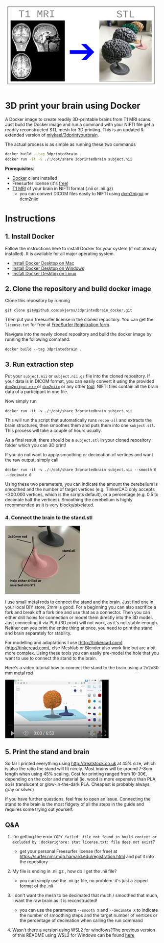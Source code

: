 <img title="" src="md_assets/3a5b470407b7d8dcfb1e6cfee7a785ca425898a8.png" alt="2021-09-11 10.44.37.jpg" width="493" data-align="left">

# 3D print your brain using Docker

A Docker image to create readily 3D-printable brains from T1 MRI scans. Just build the Docker image and run a command with your NIFTI file get a readily reconstructed STL mesh for 3D printing. This is an updated & extended version of [miykael/3dprintyourbrain](https://github.com/miykael/3dprintyourbrain).

The actual process is as simple as running these two commands

```bash
docker build --tag 3dprintedbrain .
docker run -it -v ./:/opt/share 3dprintedbrain subject.nii
```

**Prerequisites**:

- [Docker](https://www.docker.com/products/docker-desktop/) client installed
- Freesurfer license (it's [free](https://surfer.nmr.mgh.harvard.edu/registration.html))
- [T1 MRI](https://en.wikipedia.org/wiki/Magnetic_resonance_imaging_of_the_brain) of your brain in NIFTI format (.nii or .nii.gz)
   - you can convert DICOM files easily to NIFTI using [dcm2niigui](https://github.com/skjerns/3dprintedbrain_docker/tree/master/dcm2nii) or [dcm2niix](https://github.com/rordenlab/dcm2niix)

# Instructions

## 1\. Install Docker

Follow the instructions here to install Docker for your system (if not already installed). It is available for all major operating system.

* [Install Docker Desktop on Mac ](https://docs.docker.com/desktop/install/mac-install/)
* [Install Docker Desktop on Windows](https://docs.docker.com/desktop/install/windows-install/)
* [Install Docker Desktop on Linux](https://docs.docker.com/desktop/install/linux-install/)

## 2\. Clone the repository and build docker image

Clone this repository by running

`git clone git@github.com:skjerns/3dprintedbrain_docker.git`

Then put your freesurfer license in the cloned repository. You can get the `license.txt` for free at [FreeSurfer Registration form](https://surfer.nmr.mgh.harvard.edu/registration.html).

Navigate into the newly cloned repository and build the docker image by running the following command.

`docker build --tag 3dprintedbrain .`

## 3\. Run extraction step

Put your `subject.nii` or `subject.nii.gz` file into the cloned repository. If your data is in DICOM format, you can easily convert it using the provided [`dcm2niigui.exe` ](./dcm2niigui.exe) or [`dcm2niix`](https://www.google.com/search?q=dcm2niix) or any other [tool](https://www.google.com/search?q=convert+dicom+to+nifti). NIFTI files contain all the brain data of a participant in one file.

Now simply run

`docker run -it -v ./:/opt/share 3dprintedbrain subject.nii`

This will run the script that automatically runs `recon-all` and extracts the brain structures, then smoothes them and puts them into one `subject.stl`. This process will take a couple of hours usually.

As a final result, there should be a `subject.stl` in your cloned repository folder which you can 3D print!

If you do not want to apply smoothing or decimation of vertices and want the raw output, simply call

`docker run -it -v ./:/opt/share 3dprintedbrain subject.nii --smooth 0 --decimate 0`

Using these two parameters, you can indicate the amount the cerebellum is smoothed and the number of target vertices (e.g. TinkerCAD only accepts <300.000 vertices, which is the scripts default), or a percentage (e.g. 0.5 to decimate half the vertices). Smoothing the cerebellum is highly recommended as it is very blocky/pixelated.

### 4. Connect the brain to the stand.stl

<img src="./md_assets/d0b4d2576c06abc6906e0ea98ce6b0b75e08e493.jpg" title="" alt="2021-09-11 09.13.41.jpg" width="244">

I use small metal rods to connect the [stand](https://github.com/skjerns/3dprintyourbrain/blob/master/stand.stl) and the brain. Just find one in your local DIY store, 2mm is good. For a beginning you can also sacrifice a fork and break off a fork tine and use that as a connector. Then you can either drill holes for connection or model them directly into the 3D model. Just connecting it via PLA (3D print) will not work, as it's not stable enough. Neither can you print the entire thing at once, you need to print the stand and brain separately for stability.

For modelling and adaptations I use [http://tinkercad.com](http://tinkercad.com), else Meshlab or Blender also work fine but are a bit more complex. Using these tools you can easily pre-model the hole that you want to use to connect the stand to the brain.

Here's a video tutorial how to connect the stand to the brain using a 2x2x30 mm metal rod

[![IMAGE ALT TEXT HERE](./md_images/2024-02-10-23-19-40-image.png)](https://youtu.be/MwEE1EBLojE)

## 5\. Print the stand and brain

So far I printed everything using http://treatstock.co.uk at 45% size, which is also the ratio the stand will fit nicely. Most brains will be around 7-8cm length when using 45% scaling. Cost for printing ranged from 10-30€, depending on the color and material (ie. wood is more expensive than PLA, so is translucent or glow-in-the-dark PLA. Cheapest is probably always gray or silver.)

If you have further questions, feel free to open an issue. Connecting the stand to the brain is the most fidgety of all the steps in the guide and requires some trying out yourself.

## Q&A

1) I'm getting the error `COPY failed: file not found in build context or excluded by .dockerignore: stat license.txt: file does not exist`?
   
   - get your personal Freesurfer license (for free) at https://surfer.nmr.mgh.harvard.edu/registration.html and put it into the repository

2) My file is ending in .nii.gz , how do I get the .nii file?
   
   - you can simply use the .nii.gz file, no problem. it's just a zipped format of the .nii

3) I don't want the mesh to be decimated that much / smoothed that much, I want the raw brain as it is reconstructed!
   
   - you can use the parameters `--smooth X` and `--decimate X` to indicate the number of smoothing steps and the target number of vertices or the percentage of decimation when calling the run command

4) Wasn't there a version using WSL2 for windfows?The previous version of this README using WSL2 for Windows can be found [here](./README_wsl_version.md)
